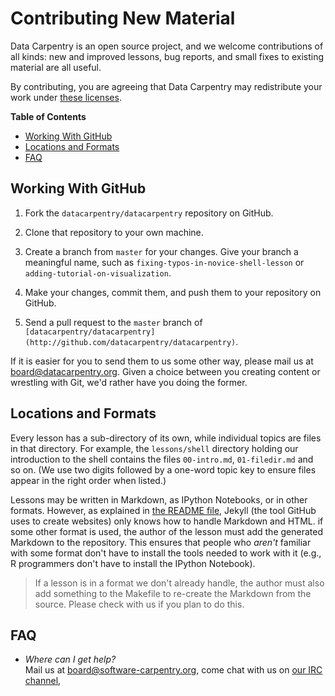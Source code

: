 Contributing New Material
=========================

Data Carpentry is an open source project,
and we welcome contributions of all kinds:
new and improved lessons,
bug reports,
and small fixes to existing material are all useful.

By contributing,
you are agreeing that Data Carpentry may redistribute your work under
[these licenses](LICENSE.md).


**Table of Contents**

*   [Working With GitHub](#working-with-github)  
*   [Locations and Formats](#locations-and-formats)
*   [FAQ](#faq)

Working With GitHub
-------------------

1.  Fork the `datacarpentry/datacarpentry` repository on GitHub.

2.  Clone that repository to your own machine.

3.  Create a branch from `master` for your changes.
    Give your branch a meaningful name,
    such as `fixing-typos-in-novice-shell-lesson`
    or `adding-tutorial-on-visualization`.

4.  Make your changes, commit them, and push them to your repository on GitHub.

5.  Send a pull request to the `master` branch of `[datacarpentry/datacarpentry](http://github.com/datacarpentry/datacarpentry)`.

If it is easier for you to send them to us some other way,
please mail us at
[board@datacarpentry.org](mailto:board@datacarpentry.org).
Given a choice between you creating content or wrestling with Git,
we'd rather have you doing the former.


Locations and Formats
---------------------

Every lesson has a sub-directory of its own,
while individual topics are files in that directory.
For example,
the `lessons/shell` directory holding our introduction to the shell
contains the files
`00-intro.md`,
`01-filedir.md`
and so on.
(We use two digits followed by a one-word topic key
to ensure files appear in the right order when listed.)

Lessons may be written in Markdown,
as IPython Notebooks,
or in other formats.
However,
as explained in [the README file](README.md),
Jekyll (the tool GitHub uses to create websites)
only knows how to handle Markdown and HTML.
if some other format is used,
the author of the lesson must
add the generated Markdown to the repository.
This ensures that people who *aren't* familiar with some format
don't have to install the tools needed to work with it
(e.g.,
R programmers don't have to install the IPython Notebook).

> If a lesson is in a format we don't already handle,
> the author must also add something to the Makefile
> to re-create the Markdown from the source.
> Please check with us if you plan to do this.

FAQ
---

*   *Where can I get help?*
    <br/>
    Mail us at [board@software-carpentry.org](mailto:board@software-carpentry.org),
    come chat with us on [our IRC channel](irc://moznet/sciencelab),
    
